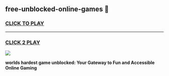 
## free-unblocked-online-games 👋
<h3>
<a href="https://premium.freeplayer.one?title=free-unblocked-online-games&ref=14F">CLICK TO PLAY</a></h3>
<hr>

<h3>
<a href="https://premium.freeplayer.one?title=free-unblocked-online-games&ref=14F">CLICK 2 PLAY</a>
  
</h3>

<a href="https://premium.freeplayer.one?title=free-unblocked-online-games&ref=12F/"><img src="https://clearcache.store/games.png"></a>


**worlds hardest game unblocked: Your Gateway to Fun and Accessible Online Gaming**
